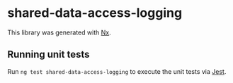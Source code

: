 # shared-data-access-logging

This library was generated with [Nx](https://nx.dev).

## Running unit tests

Run `ng test shared-data-access-logging` to execute the unit tests via [Jest](https://jestjs.io).
